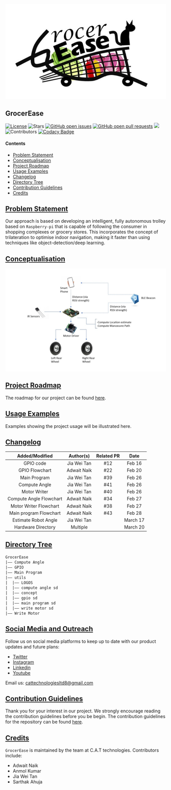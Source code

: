 <p align="center">
  <img src="https://github.com/CAT-Technologies/GrocerEase/blob/devel/utils/social%20media/logos/logo.jpeg"/>
</p>

## GrocerEase

[![License](https://img.shields.io/badge/license-LGPL_2.1-blue)](LICENSE)
![Stars](https://img.shields.io/github/stars/RTEP-Project-Team/GrocerEase.svg?style=flat&label=Star&maxAge=86400)
[![GitHub open issues](https://img.shields.io/github/issues-raw/RTEP-Project-Team/GrocerEase.svg)](https://github.com/RTEP-Project-Team/GrocerEase/issues) 
[![GitHub open pull requests](https://img.shields.io/github/issues-pr-raw/RTEP-Project-Team/GrocerEase.svg)](https://github.com/RTEP-Project-Team/GrocerEase/pulls) ![](https://img.shields.io/github/repo-size/RTEP-Project-Team/GrocerEase.svg?label=Repo%20size&style=flat-square)&nbsp;
![Contributors](https://img.shields.io/github/contributors/RTEP-Project-Team/GrocerEase.svg?style=flat&label=Contributors&maxAge=86400)
[![Codacy Badge](https://app.codacy.com/project/badge/Grade/b2f9685a62f14cb29afe65c845d9846e)](https://www.codacy.com/gh/CAT-Technologies/GrocerEase/dashboard?utm_source=github.com&amp;utm_medium=referral&amp;utm_content=CAT-Technologies/GrocerEase&amp;utm_campaign=Badge_Grade)
#### Contents

* [Problem Statement](#problem-statement)
* [Conceptualisation](#conceptualisation)
* [Project Roadmap](#project-roadmap)
* [Usage Examples](#usage-examples)
* [Changelog](#changelog)
* [Directory Tree](#directory-tree)
* [Contribution Guidelines](#contribution-guidelines)
* [Credits](#credits)

## [Problem Statement](#GrocerEase)

Our approach is based on developing an intelligent, fully autonomous trolley based on `Raspberry-pi` that is capable of following the consumer in shopping complexes or grocery stores. This incorporates the concept of trilateration to optimise indoor navigation, making it faster than using techniques like object-detection/deep learning.

## [Conceptualisation](#GrocerEase)

![Temporary Block Diagram](https://github.com/CAT-Technologies/GrocerEase/blob/devel/utils/block_diagram.jpeg)

## [Project Roadmap](#GrocerEase)

The roadmap for our project can be found [here](https://github.com/CAT-Technologies/GrocerEase/projects/1).

## [Usage Examples](#GrocerEase)

Examples showing the project usage will be illustrated here.

## [Changelog](#GrocerEase)

| Added/Modified          | Author(s)    | Related PR  | Date        |
| :---------------------: | :----------: | :---------: | :---------: |     
| GPIO code               | Jia Wei Tan  |    #12      |   Feb 16    |
| GPIO Flowchart          | Adwait Naik  |    #22      |   Feb 20    |
| Main Program            | Jia Wei Tan  |    #39      |   Feb 26    |
| Compute Angle           | Jia Wei Tan  |    #41      |   Feb 26    |
| Motor Writer            | Jia Wei Tan  |    #40      |   Feb 26    |
| Compute Angle Flowchart | Adwait Naik  |    #34      |   Feb 27    |
| Motor Writer Flowchart  | Adwait Naik  |    #38      |   Feb 27    |
| Main program Flowchart  | Adwait Naik  |    #43      |   Feb 28    |
| Estimate Robot Angle    | Jia Wei Tan  |             |   March 17  |
| Hardware Directory      | Multiple     |             |   March 20  |

## [Directory Tree](#GrocerEase)

	GrocerEase
	|–– Compute Angle
	|–– GPIO
	|–– Main Program
	|–– utils
	|  |–– LOGOS
	|  |–– compute angle sd
	|  |–– concept
	|  |–– gpio sd
	|  |–– main program sd
	|  |–– write motor sd
	|–– Write Motor

## [Social Media and Outreach](#GrocerEase)

Follow us on social media platforms to keep up to date with our product updates and future plans:

* [Twitter](https://twitter.com/TechnologiesCat)
* [Instagram](https://www.instagram.com/cattechnologiesltd/)
* [Linkedin](https://www.linkedin.com/company/cat-technologies8-ltd/)
* [Youtube](https://www.youtube.com/channel/UCRmPlp3qE8imQI-GOUK1ZsA)

Email us: cattechnologiesltd8@gmail.com

## [Contribution Guidelines](#GrocerEase)

Thank you for your interest in our project. We strongly encourage reading the contribution guidelines before you be begin. The contribution guidelines for the repository can be found [here](https://github.com/RTEP-Project-Team/GrocerEase/blob/devel/Contribution_Guidelines.md).

## [Credits](#GrocerEase)

`GrocerEase` is maintained by the team at C.A.T technologies. Contributors include:

* Adwait Naik
* Anmol Kumar
* Jia Wei Tan
* Sarthak Ahuja

